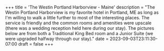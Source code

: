 +++
title = 'The Westin Portland Harborview - Maine'
description = "The Westin Portland Harborview is my favorite hotel in Portland, ME as long as I'm willing to walk a little further to most of the interesting places. The service is friendly and the common rooms and amenities were upscale (there was a wedding reception held here during our stay). The pictures below are from both a Traditional King Bed room and a Junior Suite (we were upgraded halfway through our stay)."
date = 2023-09-03T23:11:30-07:00
draft = false
+++
